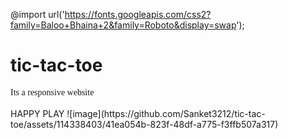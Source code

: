 
@import url('https://fonts.googleapis.com/css2?family=Baloo+Bhaina+2&family=Roboto&display=swap');
# tic-tac-toe
<div style="font-family: 'Baloo Bhaina 2' ">Its a responsive website</div><br>
HAPPY PLAY
![image](https://github.com/Sanket3212/tic-tac-toe/assets/114338403/41ea054b-823f-48df-a775-f3ffb507a317)
